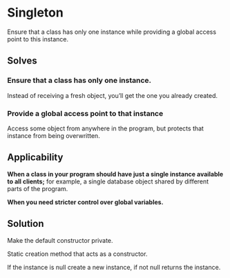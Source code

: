 # Singleton #

Ensure that a class has only one instance while providing a global access point to this instance.

## **Solves**

### Ensure that a class has only one instance.

Instead of receiving a fresh object, you’ll get the one you already created.

### Provide a global access point to that instance

Access some object from anywhere in the program, but protects that instance from being overwritten.

## Applicability

**When a class in your program should have just a single instance available to all clients;** for example, a single database object shared by different parts of the program.

**When you need stricter control over global variables.**

## Solution

Make the default constructor private.

Static creation method that acts as a constructor.

If the instance is null create a new instance, if not null returns the instance.